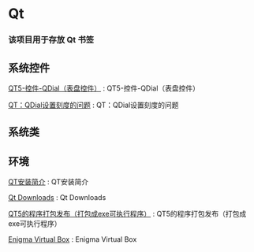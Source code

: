 # Qt
### 该项目用于存放 Qt 书签

## 系统控件

[QT5-控件-QDial（表盘控件）](https://www.cnblogs.com/shiyumiao/p/5207496.html) : QT5-控件-QDial（表盘控件） 

[QT：QDial设置刻度的问题](https://blog.csdn.net/clhjswe/article/details/81448723) : QT：QDial设置刻度的问题 


## 系统类



## 环境

[QT安装简介](https://blog.csdn.net/xiongtiancheng/article/details/80036605) : QT安装简介 

[Qt Downloads](http://download.qt.io/) : Qt Downloads 

[QT5的程序打包发布（打包成exe可执行程序）](https://blog.csdn.net/kangshuaibing/article/details/84951619) : QT5的程序打包发布（打包成exe可执行程序） 

[Enigma Virtual Box](https://www.enigmaprotector.com/en/downloads.html) : Enigma Virtual Box 
